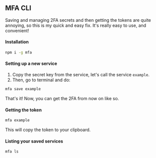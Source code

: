 MFA CLI
-------------------

Saving and managing 2FA secrets and then getting the tokens are quite annoying,
so this is my quick and easy fix. It's really easy to use, and convenient!

#### Installation

```bash
npm i -g mfa
```

#### Setting up a new service

1. Copy the secret key from the service, let's call the service `example`.
2. Then, go to terminal and do:

```bash
mfa save example
```

That's it! Now, you can get the 2FA from now on like so.


#### Getting the token

```bash
mfa example
```

This will copy the token to your clipboard.

#### Listing your saved services

```bash
mfa ls
```

